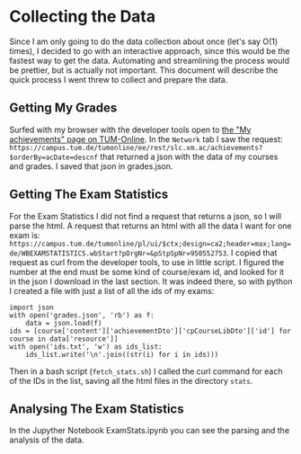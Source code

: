 Collecting the Data
===================

Since I am only going to do the data collection about once (let's say O(1) times), I decided to go with an interactive approach, since this would be the fastest way to get the data. Automating and streamlining the process would be prettier, but is actually not important.
This document will describe the quick process I went threw to collect and prepare the data.

Getting My Grades
-----------------

Surfed with my browser with the developer tools open to [the "My achievements" page on TUM-Online](https://campus.tum.de/tumonline/ee/ui/ca2/app/desktop/#/slc.xm.ac/achievements?$ctx=design=ca;lang=en&orgId=none). In the `Network` tab I saw the request: `https://campus.tum.de/tumonline/ee/rest/slc.xm.ac/achievements?$orderBy=acDate=descnf` that returned a json with the data of my courses and grades. I saved that json in grades.json.

Getting The Exam Statistics
---------------------------

For the Exam Statistics I did not find a request that returns a json, so I will parse the html. A request that returns an html with all the data I want for one exam is: `https://campus.tum.de/tumonline/pl/ui/$ctx;design=ca2;header=max;lang=de/WBEXAMSTATISTICS.wbStart?pOrgNr=&pStpSpNr=950552753`. I copied that request as curl from the developer tools, to use in little script. I figured the number at the end must be some kind of course/exam id, and looked for it in the json I download in the last section. It was indeed there, so with python I created a file with just a list of all the ids of my exams:
```
import json
with open('grades.json', 'rb') as f: 
    data = json.load(f)
ids = [course['content']['achievementDto']['cpCourseLibDto']['id'] for course in data['resource']]  
with open('ids.txt', 'w') as ids_list: 
    ids_list.write('\n'.join((str(i) for i in ids)))
```
Then in a bash script (`fetch_stats.sh`) I called the curl command for each of the IDs in the list, saving all the html files in the directory `stats`.

Analysing The Exam Statistics
---------------------------

In the Jupyther Notebook ExamStats.ipynb you can see the parsing and the analysis of the data.
